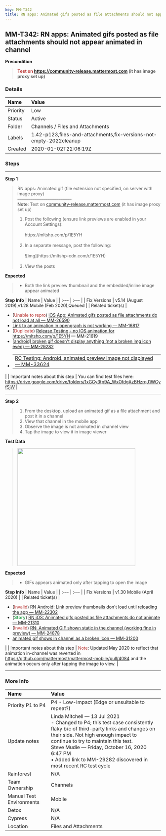 ```yaml
---
key: MM-T342
title: RN apps: Animated gifs posted as file attachments should not appear animated in channel
---
```


## MM-T342: RN apps: Animated gifs posted as file attachments should not appear animated in channel

**Precondition**

> <article><strong><span style="color: rgb(184, 49, 47);">Test on</span> <a href="https://community-release.mattermost.com">https://community-release.mattermost.com</a> (it has image proxy set up)</strong></article>

### Details

| Name     | Value                                                              |
| :------- | :----------------------------------------------------------------- |
| Priority | Low                                                                |
| Status   | Active                                                             |
| Folder   | Channels / Files and Attachments                                   |
| Labels   | 1.42-p123,files-and-attachments,fix-versions-not-empty-2022cleanup |
| Created  | 2020-01-02T22:06:19Z                                               |

### Steps

<hr/>

**Step 1**

> <article>RN apps: Animated gif (file extension not specified, on server with image proxy)<br />–––––––––––––––––––––––––<br /><strong>Note</strong>: Test on <a href="https://community-release.mattermost.com">community-release.mattermost.com</a> (it has image proxy set up)<ol><li>Post the following (ensure link previews are enabled in your Account Settings):<br /><br />https://mltshp.com/p/1E5YH<br /><br /></li><li>In a separate message, post the following:<br /><br />![img](https://mltshp-cdn.com/r/1E5YH)<br /><br /></li><li>View the posts</li></ol></article>

**Expected**

> <article><ul><li>Both the link preview thumbnail and the embedded/inline image appear animated</li></ul></article>

**Step Info**
| Name | Value |
| :--- | :--- |
| Fix Versions | v5.14 (August 2019),v1.28 Mobile (Feb 2020),Queued |
| Related ticket(s) | <ul><li><a href="https://mattermost.atlassian.net/browse/MM-16817"></a>(<span style="color:rgb(184, 49, 47)">Unable to repro</span>) <a href="https://mattermost.atlassian.net/browse/MM-26590">iOS App: Animated gifs posted as file attachments do not load at all — MM-26590</a></li><li><a href="https://mattermost.atlassian.net/browse/MM-16817">Link to an animation in opengraph is not working — MM-16817</a></li><li>(<span style="color:rgb(184, 49, 47)">Duplicate</span>) <a href="https://mattermost.atlassian.net/browse/MM-21619">Release Testing - no IOS animation for https://mltshp.com/p/1E5YH — MM-21619</a></li><li><a href="https://mattermost.atlassian.net/browse/MM-29282">[android] broken gif doesn't display anything (not a broken img icon even) — MM-29282</a></li><li><table><tbody><tr><td><a href="https://mattermost.atlassian.net/browse/MM-33624">RC Testing: Android, animated preview image not displayed — MM-33624</a></td></tr></tbody></table></li></ul> |
| Important notes about this step | You can find test files here: <a href="https://drive.google.com/drive/folders/1xGCy3tp9A_WxOfdgAzBHzrqJ1WCyfSjW" rel="noopener noreferrer" target="_blank">https://drive.google.com/drive/folders/1xGCy3tp9A_WxOfdgAzBHzrqJ1WCyfSjW</a> |

<hr/>

**Step 2**

> <article><ol><li>From the desktop, upload an animated gif as a file attachment and post it in a channel</li><li>View that channel in the mobile app</li><li>Observe the image is not animated in channel view</li><li>Tap the image to view it in image viewer</li></ol></article>

**Test Data**

> <article><img src="https://smartbear-tm4j-prod-us-west-2-attachment-rich-text.s3.us-west-2.amazonaws.com/embedded-f3277290f945470c4add5d21ef3dc7ca7b74388fc7152bfb6b99ae58c66a95a8-1582897265148-wipe_up_med.gif" style="width:381px" class="fr-fil fr-dib" /></article>

**Expected**

> <article><ul><li>GIFs appears animated only after tapping to open the image</li></ul></article>

**Step Info**
| Name | Value |
| :--- | :--- |
| Fix Versions | v1.30 Mobile (April 2020) |
| Related ticket(s) | <ul><li>(<span style="color:rgb(184, 49, 47)">Invalid</span>) <a href="https://mattermost.atlassian.net/browse/MM-22302">RN Android: Link preview thumbnails don't load until reloading the app — MM-22302</a></li><li>(<strong><span style="color:rgb(65, 168, 95)">Story</span></strong>) <a href="https://mattermost.atlassian.net/browse/MM-21310">RN iOS: Animated gifs posted as file attachments do not animate — MM-21310</a></li><li>(<span style="color:rgb(184, 49, 47)">Invalid</span>) <a href="https://mattermost.atlassian.net/browse/MM-24878">RN: Animated GIF shown static in the channel (working fine in preview) — MM-24878</a></li><li><a href="https://mattermost.atlassian.net/browse/MM-31200">animated gif shows in channel as a broken icon — MM-31200</a></li></ul> |
| Important notes about this step | <span style="color:rgb(184, 49, 47)">Note</span>: Updated May 2020 to reflect that animation in-channel was reverted in <a href="https://github.com/mattermost/mattermost-mobile/pull/4084" rel="nofollow noreferrer">https://github.com/mattermost/mattermost-mobile/pull/4084</a> and the animation occurs only after tapping the image to view. |

<hr/>

### More Info

| Name                     | Value                                                                                                                                                                                                                                                                                                                               |
| :----------------------- | :---------------------------------------------------------------------------------------------------------------------------------------------------------------------------------------------------------------------------------------------------------------------------------------------------------------------------------- |
| Priority P1 to P4        | P4 - Low-Impact (Edge or unsuitable to repeat?)                                                                                                                                                                                                                                                                                     |
| Update notes             | Linda Mitchell — 13 Jul 2021<br />- Changed to P4; this test case consistently flaky b/c of third-party links and changes on their side. Not high enough impact to continue to try to maintain this test.<br />Steve Mudie — Friday, October 16, 2020 6:47 PM<br />• Added link to MM-29282 discovered in most recent RC test cycle |
| Rainforest               | N/A                                                                                                                                                                                                                                                                                                                                 |
| Team Ownership           | Channels                                                                                                                                                                                                                                                                                                                            |
| Manual Test Environments | Mobile                                                                                                                                                                                                                                                                                                                              |
| Detox                    | N/A                                                                                                                                                                                                                                                                                                                                 |
| Cypress                  | N/A                                                                                                                                                                                                                                                                                                                                 |
| Location                 | Files and Attachments                                                                                                                                                                                                                                                                                                               |

